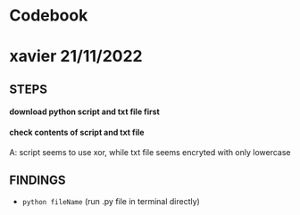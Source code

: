 # Codebook

# xavier 21/11/2022

## STEPS
#### download python script and txt file first

#### check contents of script and txt file
A: script seems to use xor, while txt file seems encryted with only lowercase 

## FINDINGS
- ```python fileName``` (run .py file in terminal directly)